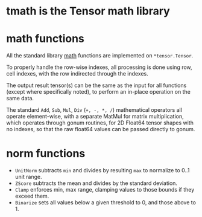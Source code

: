 # tmath is the Tensor math library

# math functions

All the standard library [math](https://pkg.go.dev/math) functions are implemented on `*tensor.Tensor`.

To properly handle the row-wise indexes, all processing is done using row, cell indexes, with the row indirected through the indexes.

The output result tensor(s) can be the same as the input for all functions (except where specifically noted), to perform an in-place operation on the same data.

The standard `Add`, `Sub`, `Mul`, `Div` (`+, -, *, /`) mathematical operators all operate element-wise, with a separate MatMul for matrix multiplication, which operates through gonum routines, for 2D Float64 tensor shapes with no indexes, so that the raw float64 values can be passed directly to gonum.

# norm functions

* `UnitNorm` subtracts `min` and divides by resulting `max` to normalize to 0..1 unit range.
* `ZScore` subtracts the mean and divides by the standard deviation.
* `Clamp` enforces min, max range, clamping values to those bounds if they exceed them.
* `Binarize` sets all values below a given threshold to 0, and those above to 1.
